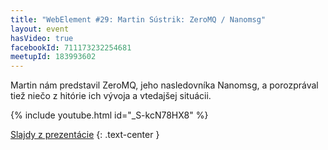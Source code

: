 ```yaml
---
title: "WebElement #29: Martin Sústrik: ZeroMQ / Nanomsg"
layout: event
hasVideo: true
facebookId: 711173232254681
meetupId: 183993602
---
```


Martin nám predstavil ZeroMQ, jeho nasledovníka Nanomsg, a porozprával tiež niečo z hitórie ich vývoja a vtedajšej situácii.

{% include youtube.html id="_S-kcN78HX8" %}

[Slajdy z prezentácie](https://speakerdeck.com/webelement/nanomsg)
{: .text-center }